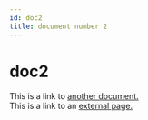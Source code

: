 ```yaml
---
id: doc2
title: document number 2
---
```


# doc2

This is a link to [another document.](doc3.md)  
This is a link to an [external page.](http://www.example.com)

